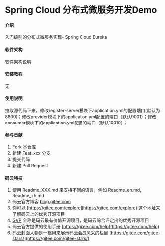 # Spring Cloud 分布式微服务开发Demo

#### 介绍
入门级别的分布式微服务实现- Spring Cloud Eureka

#### 软件架构
软件架构说明


#### 安装教程

无

#### 使用说明

拉取源代码下来，修改register-server模块下application.yml的配置端口(默认为8800)；修改provider模块下的application.yml配置的端口（默认9001）；修改consumer模块下的application.yml配置的端口（默认10010）；

#### 参与贡献

1.  Fork 本仓库
2.  新建 Feat_xxx 分支
3.  提交代码
4.  新建 Pull Request


#### 码云特技

1.  使用 Readme\_XXX.md 来支持不同的语言，例如 Readme\_en.md, Readme\_zh.md
2.  码云官方博客 [blog.gitee.com](https://blog.gitee.com)
3.  你可以 [https://gitee.com/explore](https://gitee.com/explore) 这个地址来了解码云上的优秀开源项目
4.  [GVP](https://gitee.com/gvp) 全称是码云最有价值开源项目，是码云综合评定出的优秀开源项目
5.  码云官方提供的使用手册 [https://gitee.com/help](https://gitee.com/help)
6.  码云封面人物是一档用来展示码云会员风采的栏目 [https://gitee.com/gitee-stars/](https://gitee.com/gitee-stars/)
